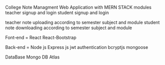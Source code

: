College Note Managment Web Application with
MERN STACK
modules
teacher signup and login
student signup and login

teacher note uploading according to semester subject and module
student note downloading according to semester subject and module

Font-end =
React
React-Bootstrap

Back-end =
Node js
Express js
jwt authentication
bcryptjs
mongoose

DataBase
Mongo DB Atlas
